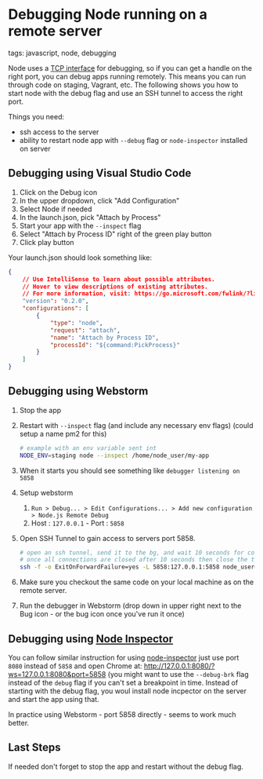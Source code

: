 # Debugging Node running on a remote server

tags: javascript, node, debugging

Node uses a [TCP interface](https://nodejs.org/api/debugger.html) for debugging, so if you can get a handle on the right port, you can debug apps running remotely. This means you can run through code on staging, Vagrant, etc. The following shows you how to start node with the debug flag and use an SSH tunnel to access the right port.

Things you need:
* ssh access to the server
* ability to restart node app with `--debug` flag or `node-inspector` installed on server

## Debugging using Visual Studio Code

1. Click on the Debug icon
1. In the upper dropdown, click "Add Configuration"
1. Select Node if needed
1. In the launch.json, pick "Attach by Process"
1. Start your app with the `--inspect` flag
1. Select "Attach by Process ID" right of the green play button
1. Click play button

Your launch.json should look something like:

```json
{
    // Use IntelliSense to learn about possible attributes.
    // Hover to view descriptions of existing attributes.
    // For more information, visit: https://go.microsoft.com/fwlink/?linkid=830387
    "version": "0.2.0",
    "configurations": [
        {
            "type": "node",
            "request": "attach",
            "name": "Attach by Process ID",
            "processId": "${command:PickProcess}"
        }
    ]
}
```

## Debugging using Webstorm

1. Stop the app
1. Restart with `--inspect` flag (and include any necessary env flags) (could setup a name pm2 for this)

    ```bash
    # example with an env variable sent int
    NODE_ENV=staging node --inspect /home/node_user/my-app
    ```

1. When it starts you should see something like `debugger listening on 5858`
1. Setup webstorm
    1. `Run > Debug... > Edit Configurations... > Add new configuration > Node.js Remote Debug`
    1. Host : `127.0.0.1` - Port : `5858`
1. Open SSH Tunnel to gain access to servers port 5858.

    ```bash
    # open an ssh tunnel, send it to the bg, and wait 10 seconds for connections
    # once all connections are closed after 10 seconds then close the tunnel
    ssh -f -o ExitOnForwardFailure=yes -L 5858:127.0.0.1:5858 node_user@168.144.24.98 sleep 10
    ```

1. Make sure you checkout the same code on your local machine as on the remote server.
1. Run the debugger in Webstorm (drop down in upper right next to the Bug icon - or the bug icon once you've run it once)

## Debugging using [Node Inspector](https://github.com/node-inspector/node-inspector)

You can follow similar instruction for using [node-inspector](https://github.com/node-inspector/node-inspector) just use port `8080` instead of `5858` and open Chrome at: http://127.0.0.1:8080/?ws=127.0.0.1:8080&port=5858 (you might want to use the `--debug-brk` flag instead of the `debug` flag if you can't set a breakpoint in time. Instead of starting with the debug flag, you woul install node incpector on the server and start the app using that.

In practice using Webstorm - port 5858 directly - seems to work much better.

## Last Steps

If needed don't forget to stop the app and restart without the debug flag.
